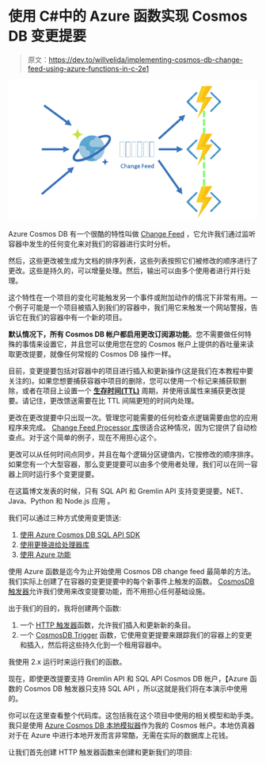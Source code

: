 # 使用 C#中的 Azure 函数实现 Cosmos DB 变更提要

> 原文：<https://dev.to/willvelida/implementing-cosmos-db-change-feed-using-azure-functions-in-c-2e1>

[![](img/85e8403460c1031e91ff1830acbaeacd.png)](https://res.cloudinary.com/practicaldev/image/fetch/s--DJV8QpyL--/c_limit%2Cf_auto%2Cfl_progressive%2Cq_auto%2Cw_880/https://cdn-images-1.medium.com/max/933/0%2ACdBH8y_734rbVjL6.png)

Azure Cosmos DB 有一个很酷的特性叫做 [Change Feed](https://docs.microsoft.com/en-us/azure/cosmos-db/change-feed) ，它允许我们通过监听容器中发生的任何变化来对我们的容器进行实时分析。

然后，这些更改被生成为文档的排序列表，这些列表按照它们被修改的顺序进行了更改。这些是持久的，可以增量处理。然后，输出可以由多个使用者进行并行处理。

这个特性在一个项目的变化可能触发另一个事件或附加动作的情况下非常有用。一个例子可能是一个项目被插入到我们的容器中，我们用它来触发一个网站警报，告诉它在我们的容器中有一个新的项目。

**默认情况下，所有 Cosmos DB 帐户都启用更改订阅源功能**。您不需要做任何特殊的事情来设置它，并且您可以使用您在您的 Cosmos 帐户上提供的吞吐量来读取更改提要，就像任何常规的 Cosmos DB 操作一样。

目前，变更提要包括对容器中的项目进行插入和更新操作(这是我们在本教程中要关注的)。如果您想要捕获容器中项目的删除，您可以使用一个标记来捕获软删除，或者在项目上设置一个 [**生存时间(TTL)**](https://docs.microsoft.com/en-us/azure/cosmos-db/time-to-live) 周期，并使用该属性来捕获更改提要。请记住，更改馈送需要在比 TTL 间隔更短的时间内处理。

更改在更改提要中只出现一次。管理您可能需要的任何检查点逻辑需要由您的应用程序来完成。 [Change Feed Processor 库](https://docs.microsoft.com/en-us/azure/cosmos-db/change-feed-processor)很适合这种情况，因为它提供了自动检查点。对于这个简单的例子，现在不用担心这个。

更改可以从任何时间点同步，并且在每个逻辑分区键值内，它按修改的顺序排序。如果您有一个大型容器，那么变更提要可以由多个使用者处理，我们可以在同一容器上同时运行多个变更提要。

在这篇博文发表的时候，只有 SQL API 和 Gremlin API 支持变更提要。NET、Java、Python 和 Node.js 应用 。

我们可以通过三种方式使用变更馈送:

1.  [使用 Azure Cosmos DB SQL API SDK](https://docs.microsoft.com/en-us/azure/cosmos-db/read-change-feed#using-the-azure-cosmos-db-sql-api-sdk)
2.  [使用更换进给处理器库](https://docs.microsoft.com/en-us/azure/cosmos-db/read-change-feed#using-the-change-feed-processor-library)
3.  [使用 Azure 功能](https://docs.microsoft.com/en-us/azure/cosmos-db/read-change-feed#using-azure-functions)

使用 Azure 函数是迄今为止开始使用 Cosmos DB change feed 最简单的方法。我们实际上创建了在容器的变更提要中的每个新事件上触发的函数。 [CosmosDB 触发器](https://docs.microsoft.com/en-us/azure/azure-functions/functions-create-cosmos-db-triggered-function#prerequisites)允许我们使用来改变提要功能，而不用担心任何基础设施。

出于我们的目的，我将创建两个函数:

1.  一个 [HTTP 触发器](https://docs.microsoft.com/en-us/azure/azure-functions/functions-bindings-http-webhook)函数，允许我们插入和更新新的条目。
2.  一个 [CosmosDB Trigger](https://docs.microsoft.com/en-us/azure/azure-functions/functions-bindings-cosmosdb-v2) 函数，它使用变更提要来跟踪我们的容器上的变更和插入，然后将这些持久化到一个租用容器中。

我使用 2.x 运行时来运行我们的函数。

现在，即使更改提要支持 Gremlin API 和 SQL API Cosmos DB 帐户，【Azure 函数的 Cosmos DB 触发器只支持 SQL API ，所以这就是我们将在本演示中使用的。

你可以在这里查看整个代码库。这包括我在这个项目中使用的相关模型和助手类。我只是使用 [Azure Cosmos DB 本地模拟器](https://docs.microsoft.com/en-us/azure/cosmos-db/local-emulator)作为我的 Cosmos 帐户。本地仿真器对于在 Azure 中进行本地开发而言非常酷，无需在实际的数据库上花钱。

让我们首先创建 HTTP 触发器函数来创建和更新我们的项目: